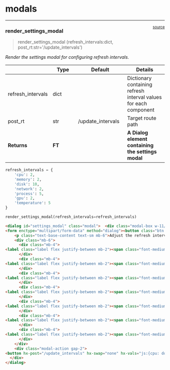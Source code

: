 # modals


<!-- WARNING: THIS FILE WAS AUTOGENERATED! DO NOT EDIT! -->

------------------------------------------------------------------------

<a
href="https://github.com/cj-mills/cjm-fasthtml-sysmon/blob/main/cjm_fasthtml_sysmon/components/modals.py#L31"
target="_blank" style="float:right; font-size:smaller">source</a>

### render_settings_modal

>  render_settings_modal (refresh_intervals:dict,
>                             post_rt:str='/update_intervals')

*Render the settings modal for configuring refresh intervals.*

<table>
<colgroup>
<col style="width: 6%" />
<col style="width: 25%" />
<col style="width: 34%" />
<col style="width: 34%" />
</colgroup>
<thead>
<tr>
<th></th>
<th><strong>Type</strong></th>
<th><strong>Default</strong></th>
<th><strong>Details</strong></th>
</tr>
</thead>
<tbody>
<tr>
<td>refresh_intervals</td>
<td>dict</td>
<td></td>
<td>Dictionary containing refresh interval values for each
component</td>
</tr>
<tr>
<td>post_rt</td>
<td>str</td>
<td>/update_intervals</td>
<td>Target route path</td>
</tr>
<tr>
<td><strong>Returns</strong></td>
<td><strong>FT</strong></td>
<td></td>
<td><strong>A Dialog element containing the settings modal</strong></td>
</tr>
</tbody>
</table>

``` python
refresh_intervals = {
    'cpu': 2,
    'memory': 2,
    'disk': 10,
    'network': 2,
    'process': 5,
    'gpu': 2,
    'temperature': 5
}

render_settings_modal(refresh_intervals=refresh_intervals)
```

``` html
<dialog id="settings_modal" class="modal">  <div class="modal-box w-11/12 max-w-2xl">
<form enctype="multipart/form-data" method="dialog"><button class="btn btn-sm btn-circle btn-ghost absolute right-2 top-2">✕</button></form>    <h3 class="text-lg font-bold mb-4">Refresh Interval Settings</h3>
    <p class="text-base-content text-sm mb-6">Adjust the refresh intervals for each component (in seconds)</p>
    <div class="mb-6">
      <div class="mb-4">
<label class="label flex justify-between mb-2"><span class="font-medium">CPU</span><span id="cpu-interval-value" class="text-primary font-medium">2s</span></label>        <input type="range" min="1" max="30" value="2" oninput="document.getElementById('cpu-interval-value').textContent = this.value + 's'" id="cpu-interval" class="range range-primary w-full" name="cpu-interval">
      </div>
      <div class="mb-4">
<label class="label flex justify-between mb-2"><span class="font-medium">Memory</span><span id="memory-interval-value" class="text-primary font-medium">2s</span></label>        <input type="range" min="1" max="30" value="2" oninput="document.getElementById('memory-interval-value').textContent = this.value + 's'" id="memory-interval" class="range range-primary w-full" name="memory-interval">
      </div>
      <div class="mb-4">
<label class="label flex justify-between mb-2"><span class="font-medium">Disk</span><span id="disk-interval-value" class="text-primary font-medium">10s</span></label>        <input type="range" min="5" max="60" value="10" oninput="document.getElementById('disk-interval-value').textContent = this.value + 's'" id="disk-interval" class="range range-primary w-full" name="disk-interval">
      </div>
      <div class="mb-4">
<label class="label flex justify-between mb-2"><span class="font-medium">Network</span><span id="network-interval-value" class="text-primary font-medium">2s</span></label>        <input type="range" min="1" max="30" value="2" oninput="document.getElementById('network-interval-value').textContent = this.value + 's'" id="network-interval" class="range range-primary w-full" name="network-interval">
      </div>
      <div class="mb-4">
<label class="label flex justify-between mb-2"><span class="font-medium">Processes</span><span id="process-interval-value" class="text-primary font-medium">5s</span></label>        <input type="range" min="2" max="60" value="5" oninput="document.getElementById('process-interval-value').textContent = this.value + 's'" id="process-interval" class="range range-primary w-full" name="process-interval">
      </div>
      <div class="mb-4">
<label class="label flex justify-between mb-2"><span class="font-medium">GPU</span><span id="gpu-interval-value" class="text-primary font-medium">2s</span></label>        <input type="range" min="1" max="30" value="2" oninput="document.getElementById('gpu-interval-value').textContent = this.value + 's'" id="gpu-interval" class="range range-primary w-full" name="gpu-interval">
      </div>
      <div class="mb-4">
<label class="label flex justify-between mb-2"><span class="font-medium">Temperature</span><span id="temperature-interval-value" class="text-primary font-medium">5s</span></label>        <input type="range" min="2" max="60" value="5" oninput="document.getElementById('temperature-interval-value').textContent = this.value + 's'" id="temperature-interval" class="range range-primary w-full" name="temperature-interval">
      </div>
    </div>
    <div class="modal-action gap-2">
<button hx-post="/update_intervals" hx-swap="none" hx-vals="js:{cpu: document.getElementById('cpu-interval').value, memory: document.getElementById('memory-interval').value, disk: document.getElementById('disk-interval').value, network: document.getElementById('network-interval').value, process: document.getElementById('process-interval').value, gpu: document.getElementById('gpu-interval').value, temperature: document.getElementById('temperature-interval').value}" class="btn btn-primary">Apply</button><form enctype="multipart/form-data" method="dialog" class="inline"><button class="btn btn-ghost">Cancel</button></form>    </div>
  </div>
</dialog>
```

